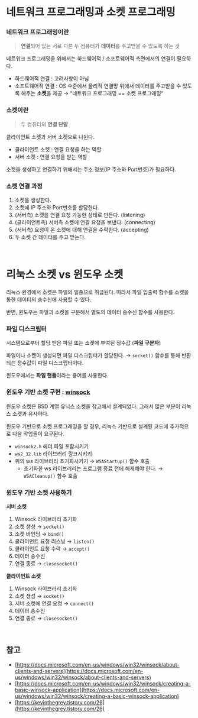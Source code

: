 # 네트워크 프로그래밍과 소켓 프로그래밍 

### 네트워크 프로그래밍이란

> **연결**되어 있는 서로 다른 두 컴퓨터가 **데이터**를 주고받을 수 있도록 하는 것
> 

네트워크 프로그래밍을 위해서는 하드웨어적 / 소프트웨어적 측면에서의 연결이 필요하다. 

- 하드웨어적 연결 : 고려사항이 아님
- 소프트웨어적 연결 : OS 수준에서 물리적 연결망 위에서 데이터를 주고받을 수 있도록 해주는 **소켓**을 제공 → “네트워크 프로그래밍 == 소켓 프로그래밍“

### 소켓이란

> 두 컴퓨터의 **연결 단말** 
> 

클라이언트 소켓과 서버 소켓으로 나뉜다.

- 클라이언트 소켓 : 연결 요청을 하는 역할 
- 서버 소켓 : 연결 요청을 받는 역할 

소켓을 생성하고 연결하기 위해서는 주소 정보(IP 주소와 Port번호)가 필요하다.

### 소켓 연결 과정

1. 소켓을 생성한다.
2. 소켓에 IP 주소와 Port번호를 할당한다.
3. (서버측) 소켓을 연결 요청 가능한 상태로 만든다. (listening)
4. (클라이언트측) 서버측 소켓에 연결 요청을 보낸다. (connecting)
5. (서버측) 요청이 온 소켓에 대해 연결을 수락한다. (accepting)
6. 두 소켓 간 데이터를 주고 받는다.

<br />

# 리눅스 소켓 vs 윈도우 소켓

리눅스 환경에서 소켓은 파일의 일종으로 취급된다. 따라서 파일 입출력 함수를 소켓을 통한 데이터의 송수신에 사용할 수 있다. 

반면, 윈도우는 파일과 소켓을 구분해서 별도의 데이터 송수신 함수를 사용한다. 

### 파일 디스크립터

시스템으로부터 할당 받은 파일 또는 소켓에 부여된 정수값 (**파일 구분자**) 

파일이나 소켓이 생성되면 파일 디스크립터가 할당된다. → `socket()` 함수를 통해 반환되는 정수값이 파일 디스크립터이다.

윈도우에서는 **파일 핸들**이라는 용어를 사용한다.

### 윈도우 기반 소켓 구현 : [winsock](https://docs.microsoft.com/en-us/windows/win32/winsock/getting-started-with-winsock)

윈도우 소켓은 BSD 계열 유닉스 소켓을 참고해서 설계되었다. 그래서 많은 부분이 리눅스 소켓과 유사하다. 

윈도우 기반으로 소켓 프로그래밍을 할 경우, 리눅스 기반으로 설계된 코드에 추가적으로 다음 작업들이 요구된다. 

- `winsock2.h` 헤더 파일 포함시키기
- `ws2_32.lib` 라이브러리 링크시키키
- 위의 ws 라이브러리 초기화시키기 → `WSAStartup()` 함수 호출
    - 초기화한 ws 라이브러리는 프로그램 종료 전에 해제해야 한다. → `WSACleanup()` 함수 호출

### 윈도우 기반 소켓 사용하기

**서버 소켓**

1. Winsock 라이브러리 초기화
2. 소켓 생성 → `socket()`
3. 소켓 바인딩 → `bind()`
4. 클라이언트 요청 리스닝 → `listen()`
5. 클라이언트 요청 수락 → `accept()`
6. 데이터 송수신 
7. 연결 종료 → `closesocket()` 

**클라이언트 소켓**

1. Winsock 라이브러리 초기화
2. 소켓 생성 → `socket()`
3. 서버 소켓에 연결 요청 → `connect()`
4. 데이터 송수신
5. 연결 종료 → `closesocket()`

<br />

## 참고
- [https://docs.microsoft.com/en-us/windows/win32/winsock/about-clients-and-servers](https://docs.microsoft.com/en-us/windows/win32/winsock/about-clients-and-servers)
- [https://docs.microsoft.com/en-us/windows/win32/winsock/creating-a-basic-winsock-application](https://docs.microsoft.com/en-us/windows/win32/winsock/creating-a-basic-winsock-application)
- [https://kevinthegrey.tistory.com/26](https://kevinthegrey.tistory.com/26)
